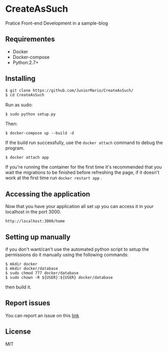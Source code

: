 # CreateAsSuch

Pratice Front-end Development in a sample-blog


## Requirementes

 - Docker 
 - Docker-compose
 - Python:2.7+

## Installing


  ```sh
$ git clone https://github.com/JuniorMario/CreateAsSuch/
$ cd CreateAsSuch
```
Run as sudo:
```
$ sudo python setup.py
```
Then:
```
$ docker-compose up --build -d
```
If the build run successfully, use the `docker attach` command to debug the program.

```
$ docker attach app
```

If you're running the container for the first time it's recommended that you wait the migrations to be finished before refreshing the page, if it doesn't work at the first time run `docker restart app` .



## Accessing the application

Now that you have your application all set up you can access it in your localhost in the port 3000.
```
http://localhost:3000/home 
```
## Setting up manually

if you don't want/can't use the automated python script to setup the permissions do it manually using the following commands:
```
$ mkdir docker
$ mkdir docker/database
$ sudo chmod 777 docker/database
$ sudo chown -R ${USER}:${USER} docker/database
```

then build it.

## Report issues

You can report an issue on this [link](https://github.com/JuniorMario/CreateAsSuch/issues)

License
----

MIT

